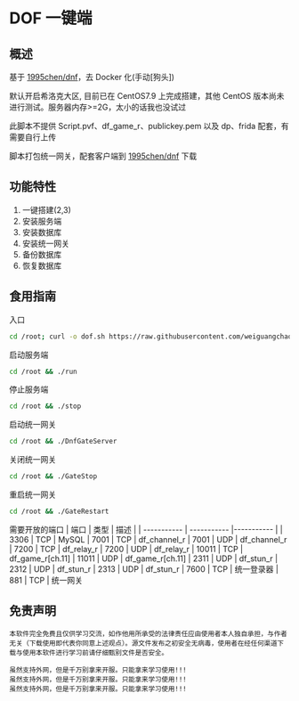 # DOF 一键端

## 概述

基于 [1995chen/dnf](https://github.com/1995chen/dnf)，去 Docker 化(手动[狗头])

默认开启希洛克大区, 目前已在 CentOS7.9 上完成搭建，其他 CentOS 版本尚未进行测试。服务器内存>=2G，太小的话我也没试过

此脚本不提供 Script.pvf、df_game_r、publickey.pem 以及 dp、frida 配套，有需要自行上传

脚本打包统一网关，配套客户端到 [1995chen/dnf](https://github.com/1995chen/dnf) 下载

## 功能特性

1. 一键搭建(2,3)
2. 安装服务端
3. 安装数据库
4. 安装统一网关
5. 备份数据库
6. 恢复数据库

## 食用指南

入口

```bash
cd /root; curl -o dof.sh https://raw.githubusercontent.com/weiguangchao/dof-install/master/dof.sh && chmod +x ./dof.sh && ./dof.sh
```

启动服务端

```bash
cd /root && ./run
```

停止服务端

```bash
cd /root && ./stop
```

启动统一网关

```bash
cd /root && ./DnfGateServer
```

关闭统一网关

```bash
cd /root && ./GateStop
```

重启统一网关

```bash
cd /root && ./GateRestart
```

需要开放的端口
| 端口 | 类型 | 描述 |
| ----------- | ----------- |----------- |
| 3306 | TCP | MySQL
| 7001 | TCP | df_channel_r
| 7001 | UDP | df_channel_r
| 7200 | TCP | df_relay_r
| 7200 | UDP | df_relay_r
| 10011 | TCP | df_game_r[ch.11]
| 11011 | UDP | df_game_r[ch.11]
| 2311 | UDP | df_stun_r
| 2312 | UDP | df_stun_r
| 2313 | UDP | df_stun_r
| 7600 | TCP | 统一登录器
| 881 | TCP | 统一网关

## 免责声明

```
本软件完全免费且仅供学习交流，如作他用所承受的法律责任应由使用者本人独自承担，与作者无关（下载使用即代表你同意上述观点）。源文件发布之初安全无病毒，使用者在经任何渠道下载与使用本软件进行学习前请仔细甄别文件是否安全。

虽然支持外网，但是千万别拿来开服。只能拿来学习使用!!!
虽然支持外网，但是千万别拿来开服。只能拿来学习使用!!!
虽然支持外网，但是千万别拿来开服。只能拿来学习使用!!!
```
